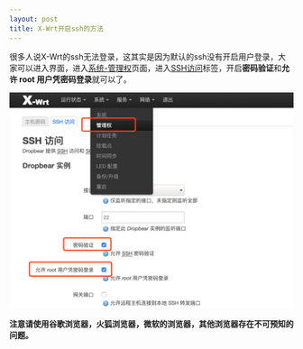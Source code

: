 ```yaml
---
layout: post
title: X-Wrt开启ssh的方法
---
```


很多⼈说X-Wrt的ssh无法登录，这其实是因为默认的ssh没有开启用户登录，大家可以进入界面，进入[系统-管理权](#)页面，进入[SSH访问](#)标签，开启**密码验证**和**允许 root 用户凭密码登录**就可以了。

![](/assets/2019-01-11-ssh-open/ssh1.png)

**注意请使用谷歌浏览器，火狐浏览器，微软的浏览器，其他浏览器存在不可预知的问题。**
